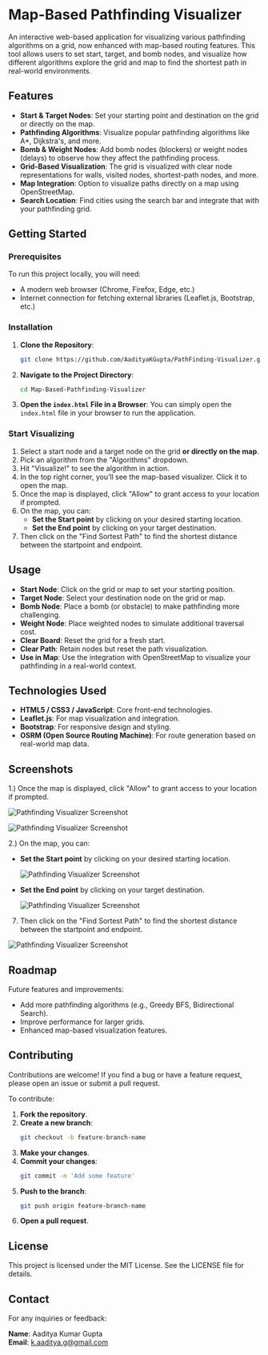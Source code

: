 # Map-Based Pathfinding Visualizer

An interactive web-based application for visualizing various pathfinding algorithms on a grid, now enhanced with map-based routing features. This tool allows users to set start, target, and bomb nodes, and visualize how different algorithms explore the grid and map to find the shortest path in real-world environments.

## Features

- **Start & Target Nodes**: Set your starting point and destination on the grid or directly on the map.
- **Pathfinding Algorithms**: Visualize popular pathfinding algorithms like A*, Dijkstra's, and more.
- **Bomb & Weight Nodes**: Add bomb nodes (blockers) or weight nodes (delays) to observe how they affect the pathfinding process.
- **Grid-Based Visualization**: The grid is visualized with clear node representations for walls, visited nodes, shortest-path nodes, and more.
- **Map Integration**: Option to visualize paths directly on a map using OpenStreetMap.
- **Search Location**: Find cities using the search bar and integrate that with your pathfinding grid.

## Getting Started

### Prerequisites

To run this project locally, you will need:
- A modern web browser (Chrome, Firefox, Edge, etc.)
- Internet connection for fetching external libraries (Leaflet.js, Bootstrap, etc.)

### Installation

1. **Clone the Repository**:
   ```bash
   git clone https://github.com/AadityaKGupta/PathFinding-Visualizer.git
   ```
2. **Navigate to the Project Directory**:
   ```bash
   cd Map-Based-Pathfinding-Visualizer
   ```
3. **Open the `index.html` File in a Browser**: You can simply open the `index.html` file in your browser to run the application.

### Start Visualizing

1. Select a start node and a target node on the grid **or directly on the map**.
2. Pick an algorithm from the "Algorithms" dropdown.
3. Hit "Visualize!" to see the algorithm in action.
4. In the top right corner, you’ll see the map-based visualizer. Click it to open the map.
5. Once the map is displayed, click "Allow" to grant access to your location if prompted.
6. On the map, you can:
   - **Set the Start point** by clicking on your desired starting location.
   - **Set the End point** by clicking on your target destination.
7. Then click on the "Find Sortest Path" to find the shortest distance between the startpoint and endpoint.

## Usage

- **Start Node**: Click on the grid or map to set your starting position.
- **Target Node**: Select your destination node on the grid or map.
- **Bomb Node**: Place a bomb (or obstacle) to make pathfinding more challenging.
- **Weight Node**: Place weighted nodes to simulate additional traversal cost.
- **Clear Board**: Reset the grid for a fresh start.
- **Clear Path**: Retain nodes but reset the path visualization.
- **Use in Map**: Use the integration with OpenStreetMap to visualize your pathfinding in a real-world context.

## Technologies Used

- **HTML5 / CSS3 / JavaScript**: Core front-end technologies.
- **Leaflet.js**: For map visualization and integration.
- **Bootstrap**: For responsive design and styling.
- **OSRM (Open Source Routing Machine)**: For route generation based on real-world map data.

## Screenshots
1.) Once the map is displayed, click "Allow" to grant access to your location if prompted.

![Pathfinding Visualizer Screenshot](https://drive.google.com/uc?export=view&id=1SUsDCI1OV_sdSL9CY3D27J9a7vax34QJ)

![Pathfinding Visualizer Screenshot](https://drive.google.com/uc?export=view&id=1OBZs1acLVNiCXZP3M_hdj2kYP0Jkdxhh)

2.) On the map, you can:
   - **Set the Start point** by clicking on your desired starting location.

     ![Pathfinding Visualizer Screenshot](https://drive.google.com/uc?export=view&id=1mCWS0mi12TlZyOFGsmWgYHsq2EBbwm1b)

     
   - **Set the End point** by clicking on your target destination.

     ![Pathfinding Visualizer Screenshot](https://drive.google.com/uc?export=view&id=1lemMTOixKq7FkiucLm5OuBF17aJvX3tn)

7. Then click on the "Find Sortest Path" to find the shortest distance between the startpoint and endpoint.

![Pathfinding Visualizer Screenshot](https://drive.google.com/uc?export=view&id=1mCWS0mi12TlZyOFGsmWgYHsq2EBbwm1b)



## Roadmap

Future features and improvements:
- Add more pathfinding algorithms (e.g., Greedy BFS, Bidirectional Search).
- Improve performance for larger grids.
- Enhanced map-based visualization features.

## Contributing

Contributions are welcome! If you find a bug or have a feature request, please open an issue or submit a pull request.

To contribute:

1. **Fork the repository**.
2. **Create a new branch**:
   ```bash
   git checkout -b feature-branch-name
   ```
3. **Make your changes**.
4. **Commit your changes**:
   ```bash
   git commit -m 'Add some feature'
   ```
5. **Push to the branch**:
   ```bash
   git push origin feature-branch-name
   ```
6. **Open a pull request**.

## License

This project is licensed under the MIT License. See the LICENSE file for details.

## Contact

For any inquiries or feedback:

**Name**: Aaditya Kumar Gupta  
**Email**: k.aaditya.g@gmail.com

